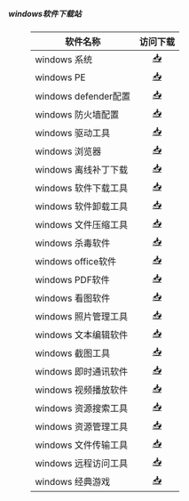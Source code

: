 ##### windows软件下载站
<html>
<head>
<meta charset='UTF-8'><meta name='viewport' content='width=device-width initial-scale=1'>
</head>
<body><figure><table>
<thead>
<tr><th>软件名称</th><th style='text-align:center;' >访问下载</th></tr></thead>
<tbody><tr><td>windows 系统</td><td style='text-align:center;' ><a href='https://qoorange.com/windows系统'>📥</a></td></tr><tr><td>windows PE</td><td style='text-align:center;' ><a href='https://qoorange.com/windowspe'>📥</a></td></tr><tr><td>windows defender配置</td><td style='text-align:center;' ><a href='https://mp.weixin.qq.com/s/wteZa11xBB421qE_b_SD8w'>📥</a></td></tr><tr><td>windows 防火墙配置</td><td style='text-align:center;' ><a href='https://mp.weixin.qq.com/s/FmWjIiGbs_2f5dvbVm7Btw'>📥</a></td></tr><tr><td>windows 驱动工具</td><td style='text-align:center;' ><a href='https://qoorange.com/windows驱动工具'>📥</a></td></tr><tr><td>windows 浏览器</td><td style='text-align:center;' ><a href='https://qoorange.com/windows浏览器'>📥</a></td></tr><tr><td>windows 离线补丁下载</td><td style='text-align:center;' ><a href='https://www.catalog.update.microsoft.com/Home.aspx'>📥</a></td></tr><tr><td>windows 软件下载工具</td><td style='text-align:center;' ><a href='https://qoorange.com/windows软件下载工具'>📥</a></td></tr><tr><td>windows 软件卸载工具</td><td style='text-align:center;' ><a href='https://qoorange.com/windows软件卸载工具'>📥</a></td></tr><tr><td>windows 文件压缩工具</td><td style='text-align:center;' ><a href='https://qoorange.com/windows文件压缩工具'>📥</a></td></tr><tr><td>windows 杀毒软件</td><td style='text-align:center;' ><a href='https://qoorange.com/windows杀毒软件'>📥</a></td></tr><tr><td>windows office软件</td><td style='text-align:center;' ><a href='https://qoorange.com/windowsoffice软件'>📥</a></td></tr><tr><td>windows PDF软件</td><td style='text-align:center;' ><a href='https://qoorange.com/windowspdf软件'>📥</a></td></tr><tr><td>windows 看图软件</td><td style='text-align:center;' ><a href='https://qoorange.com/windows看图软件'>📥</a></td></tr><tr><td>windows 照片管理工具</td><td style='text-align:center;' ><a href='https://qoorange.com/windows照片管理软件'>📥</a></td></tr><tr><td>windows 文本编辑软件</td><td style='text-align:center;' ><a href='https://qoorange.com/windows文本编辑软件'>📥</a></td></tr><tr><td>windows 截图工具</td><td style='text-align:center;' ><a href='https://qoorange.com/windows截图工具'>📥</a></td></tr><tr><td>windows 即时通讯软件</td><td style='text-align:center;' ><a href='https://qoorange.com/windows即时通讯'>📥</a></td></tr><tr><td>windows 视频播放软件</td><td style='text-align:center;' ><a href='https://qoorange.com/windows视频播放软件'>📥</a></td></tr><tr><td>windows 资源搜索工具</td><td style='text-align:center;' ><a href='https://qoorange.com/windows资源搜索工具'>📥</a></td></tr><tr><td>windows 资源管理工具</td><td style='text-align:center;' ><a href='https://qoorange.com/windows资源管理工具'>📥</a></td></tr><tr><td>windows 文件传输工具</td><td style='text-align:center;' ><a href='https://qoorange.com/windows文件传输工具'>📥</a></td></tr><tr><td>windows 远程访问工具</td><td style='text-align:center;' ><a href='https://qoorange.com/windows远程访问工具'>📥</a></td></tr><tr><td>windows 经典游戏</td><td style='text-align:center;' ><a href='https://qoorange.com/windows经典游戏'>📥</a></td></tr></tbody>
</table></figure>
<p>&nbsp;</p>
</body>
</html>
